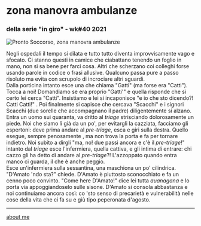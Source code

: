 # zona manovra ambulanze   
### della serie "in giro" - wk#40 2021   

![](https://live.staticflickr.com/65535/51569507029_120de99d9d_c.jpg "Pronto Soccorso, zona manovra ambulanze ")  

Negli ospedali il tempo si dilata e tutto tutto diventa improvvisamente vago e sfocato.  Ci stanno questi in camice che ciabattano tenendo un foglio in mano, non si sa bene per farci cosa. Altri  che scherzano coi colleghi forse usando parole in codice o frasi allusive. Qualcuno passa pure a passo risoluto ma evita con scrupolo di incrociare altri sguardi.   
Dalla porticina intanto esce una che chiama "Gatti" (ma forse era "Catti"). Tocca a noi! Domandiamo se era proprio "Gatti'" e quella risponde che sì certo lei cerca "Catti". Insistiamo e lei si incaponisce "e io che sto dicendo?! Catti Catti!" . Poi finalmente si capisce che cercava "Scacchi"  e i signori Scacchi (due sorelle che accompagnano il padre) diligentemente si alzano.  
Entra un uomo sui quaranta, va dritto al *triage*  strisciando dolorosamente un piede. Noi che siamo lì già da un po', per evitargli la cazziata, facciamo gli espertoni: deve prima andare al *pre-triage*, esca e  giri sulla destra. Quello esegue, sempre penosamente , ma non trova la porta e fa per tornare indietro. Noi  subito a dirgli "ma, no! due passi ancora e c'è il *pre-triage*!" intanto dal  *triage* esce l'infermiera, quella cattiva, e gli intima di entrare: chi cazzo gli ha detto di andare al  *pre-triage*?! L'azzoppato quando entra manco ci guarda, il che è anche peggio.     
Esce un'infermiera sulla sessantina, una maschiona un po' cilindrica. "D'Amato 'ndo sta?" chiede. D'Amato è piuttosto sconocchiato e fa un cenno poco convinto. "Come here D'Amato!" dice lei tutta *auanagana* e lo porta via appoggiandoselo sulle sisone. D'Amato si consola abbastanza e noi continuiamo ancora così: co 'sto senso di precarietà e vulnerabilità nelle cose della vita che ci fa su e giù tipo peperonata d'agosto.


---   
[about me](https://about.me/cacioman) 

